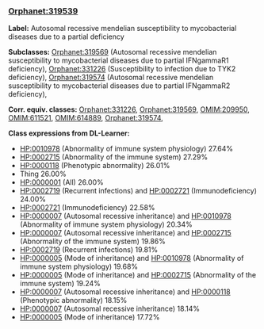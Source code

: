 
### [Orphanet:319539](http://www.orpha.net/ORDO/Orphanet_319539)
**Label:** Autosomal recessive mendelian susceptibility to mycobacterial diseases due to a partial deficiency

**Subclasses:** [Orphanet:319569](http://www.orpha.net/ORDO/Orphanet_319569) (Autosomal recessive mendelian susceptibility to mycobacterial diseases due to partial IFNgammaR1 deficiency), [Orphanet:331226](http://www.orpha.net/ORDO/Orphanet_331226) (Susceptibility to infection due to TYK2 deficiency), [Orphanet:319574](http://www.orpha.net/ORDO/Orphanet_319574) (Autosomal recessive mendelian susceptibility to mycobacterial diseases due to partial IFNgammaR2 deficiency), 

**Corr. equiv. classes:** [Orphanet:331226](http://www.orpha.net/ORDO/Orphanet_331226), [Orphanet:319569](http://www.orpha.net/ORDO/Orphanet_319569), [OMIM:209950](http://purl.obolibrary.org/obo/OMIM_209950), [OMIM:611521](http://purl.obolibrary.org/obo/OMIM_611521), [OMIM:614889](http://purl.obolibrary.org/obo/OMIM_614889), [Orphanet:319574](http://www.orpha.net/ORDO/Orphanet_319574), 

**Class expressions from DL-Learner:**

- [HP:0010978](http://purl.obolibrary.org/obo/HP_0010978) (Abnormality of immune system physiology) 27.64%
- [HP:0002715](http://purl.obolibrary.org/obo/HP_0002715) (Abnormality of the immune system) 27.29%
- [HP:0000118](http://purl.obolibrary.org/obo/HP_0000118) (Phenotypic abnormality) 26.01%
- Thing 26.00%
- [HP:0000001](http://purl.obolibrary.org/obo/HP_0000001) (All) 26.00%
- [HP:0002719](http://purl.obolibrary.org/obo/HP_0002719) (Recurrent infections) and [HP:0002721](http://purl.obolibrary.org/obo/HP_0002721) (Immunodeficiency) 24.00%
- [HP:0002721](http://purl.obolibrary.org/obo/HP_0002721) (Immunodeficiency) 22.58%
- [HP:0000007](http://purl.obolibrary.org/obo/HP_0000007) (Autosomal recessive inheritance) and [HP:0010978](http://purl.obolibrary.org/obo/HP_0010978) (Abnormality of immune system physiology) 20.34%
- [HP:0000007](http://purl.obolibrary.org/obo/HP_0000007) (Autosomal recessive inheritance) and [HP:0002715](http://purl.obolibrary.org/obo/HP_0002715) (Abnormality of the immune system) 19.86%
- [HP:0002719](http://purl.obolibrary.org/obo/HP_0002719) (Recurrent infections) 19.81%
- [HP:0000005](http://purl.obolibrary.org/obo/HP_0000005) (Mode of inheritance) and [HP:0010978](http://purl.obolibrary.org/obo/HP_0010978) (Abnormality of immune system physiology) 19.68%
- [HP:0000005](http://purl.obolibrary.org/obo/HP_0000005) (Mode of inheritance) and [HP:0002715](http://purl.obolibrary.org/obo/HP_0002715) (Abnormality of the immune system) 19.24%
- [HP:0000007](http://purl.obolibrary.org/obo/HP_0000007) (Autosomal recessive inheritance) and [HP:0000118](http://purl.obolibrary.org/obo/HP_0000118) (Phenotypic abnormality) 18.15%
- [HP:0000007](http://purl.obolibrary.org/obo/HP_0000007) (Autosomal recessive inheritance) 18.14%
- [HP:0000005](http://purl.obolibrary.org/obo/HP_0000005) (Mode of inheritance) 17.72%


